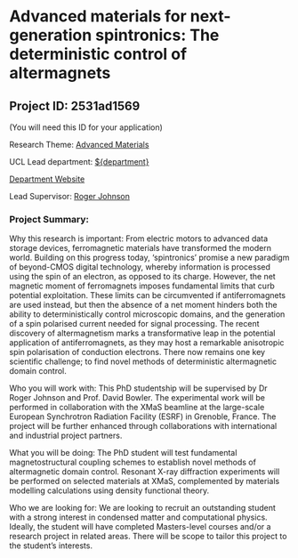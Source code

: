 # Advanced materials for next-generation spintronics: The deterministic control of altermagnets

## Project ID: **2531ad1569**
(You will need this ID for your application)

Research Theme: [Advanced Materials](../themes/advanced-materials.md)

UCL Lead department: [${department}](../departments/physics-and-astronomy.md)

[Department Website](https://www.ucl.ac.uk/physics-astronomy)

Lead Supervisor: [Roger Johnson](https://profiles.ucl.ac.uk/75061)

### Project Summary:

Why this research is important: 
From electric motors to advanced data storage devices, ferromagnetic materials have transformed the modern world. Building on this progress today, ‘spintronics’ promise a new paradigm of beyond-CMOS digital technology, whereby information is processed using the spin of an electron, as opposed to its charge. However, the net magnetic moment of ferromagnets imposes fundamental limits that curb potential exploitation. These limits can be circumvented if antiferromagnets are used instead, but then the absence of a net moment hinders both the ability to deterministically control microscopic domains, and the generation of a spin polarised current needed for signal processing. The recent discovery of altermagnetism marks a transformative leap in the potential application of antiferromagnets, as they may host a remarkable anisotropic spin polarisation of conduction electrons. There now remains one key scientific challenge; to find novel methods of deterministic altermagnetic domain control. 

Who you will work with:
This PhD studentship will be supervised by Dr Roger Johnson and Prof. David Bowler. The experimental work will be performed in collaboration with the XMaS beamline at the large-scale European Synchrotron Radiation Facility (ESRF) in Grenoble, France. The project will be further enhanced through collaborations with international and industrial project partners.

What you will be doing:
The PhD student will test fundamental magnetostructural coupling schemes to establish novel methods of altermagnetic domain control. Resonant X-ray diffraction experiments will be performed on selected materials at XMaS, complemented by materials modelling calculations using density functional theory.

Who we are looking for:
We are looking to recruit an outstanding student with a strong interest in condensed matter and computational physics. Ideally, the student will have completed Masters-level courses and/or a research project in related areas. There will be scope to tailor this project to the student’s interests.
